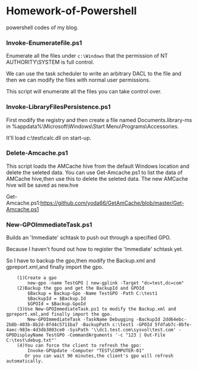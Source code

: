 # Homework-of-Powershell
powershell codes of my blog.

### Invoke-Enumeratefile.ps1

Enumerate all the files under `c:\Windows` that the permission of NT AUTHORITY\SYSTEM is full control.

We can use the task scheduler to write an arbitrary DACL to the file and then we can modify the files with normal user permissions.

This script will enumerate all the files you can take control over.

### Invoke-LibraryFilesPersistence.ps1

First modify the registry and then create a file named Documents.library-ms in %appdata%\Microsoft\Windows\Start Menu\Programs\Accessories.

It'll load c:\test\calc.dll on start-up.

### Delete-Amcache.ps1

This script loads the AMCache hive from the default Windows location and delete the seleted data.
You can use Get-Amcache.ps1 to list the data of AMCache hive,then use this to delete the seleted data.
The new AMCache hive will be saved as new.hve

Get-Amcache.ps1:https://github.com/yoda66/GetAmCache/blob/master/Get-Amcache.ps1

### New-GPOImmediateTask.ps1

Builds an 'Immediate' schtask to push out through a specified GPO.

Because I haven't found out how to register the 'Immediate' schtask yet.
        
So I have to backup the gpo,then modify the Backup.xml and gpreport.xml,and finally import the gpo.
                
        (1)Create a gpo
            new-gpo -name TestGPO | new-gplink -Target "dc=test,dc=com"
        (2)Backup the gpo and get the BackupId and GPOId
            $Backup = Backup-Gpo -Name TestGPO -Path C:\test1
            $BackupId = $Backup.Id
            $GPOId = $Backup.GpoId
        (3)Use New-GPOImmediateTask.ps1 to modify the Backup.xml and gpreport.xml,and finally import the gpo.   
            New-GPOImmediateTask -TaskName Debugging -BackupId 2dd64ebc-2b8b-403b-8b2d-8fd4c5711ba7 -BackupPath c:\test1 -GPOId 5fdfab7c-0bfe-4aec-983e-4d3db3003ce0 -SysPath '\\dc1.test.com\sysvol\test.com' -GPODisplayName TestGPO -CommandArguments '-c "123 | Out-File C:\test\debug.txt"'            
        (4)You can force the client to refresh the gpo:
            Invoke-GPUpdate -Computer "TEST\COMPUTER-01"
           Or you can wait 90 minutes,the client's gpo will refresh automatically. 
